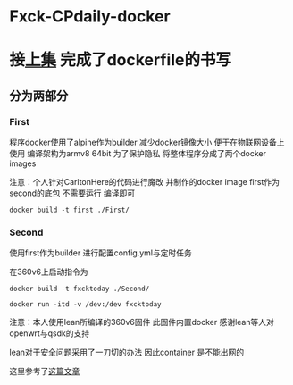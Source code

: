 # Fxck-CPdaily-docker

# 接[上集](https://github.com/Ronald-247533/FxxkToday) 完成了dockerfile的书写

## 分为两部分

### First

程序docker使用了alpine作为builder 减少docker镜像大小 便于在物联网设备上使用 编译架构为armv8 64bit
为了保护隐私 将整体程序分成了两个docker images

注意：个人针对CarltonHere的代码进行魔改 并制作的docker image
first作为second的底包 不需要运行 编译即可

```
docker build -t first ./First/
```

### Second

使用first作为builder 进行配置config.yml与定时任务

在360v6上启动指令为

```
docker build -t fxcktoday ./Second/

docker run -itd -v /dev:/dev fxcktoday
```

注意：本人使用lean所编译的360v6固件 此固件内置docker 感谢lean等人对openwrt与qsdk的支持

lean对于安全问题采用了一刀切的办法 因此container 是不能出网的

这里参考了[这篇文章](https://zhuanlan.zhihu.com/p/446948929)
